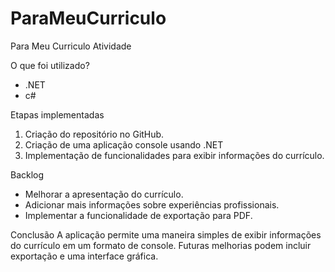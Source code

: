 # ParaMeuCurriculo
﻿Para Meu Curriculo Atividade

O que foi utilizado?
- .NET 
- c#

Etapas implementadas
1. Criação do repositório no GitHub.
2. Criação de uma aplicação console usando .NET 
3. Implementação de funcionalidades para exibir informações do currículo.

Backlog
- Melhorar a apresentação do currículo.
- Adicionar mais informações sobre experiências profissionais.
- Implementar a funcionalidade de exportação para PDF.

Conclusão
A aplicação permite uma maneira simples de exibir informações do currículo em um formato de console. Futuras melhorias podem incluir exportação e uma interface gráfica.
